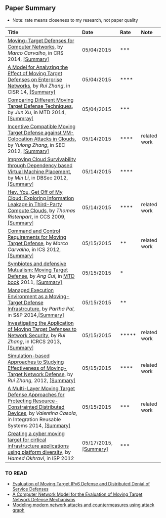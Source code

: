 ## Paper Summary

- Note: rate means closeness to my research, not paper quality

|Title| Date| Rate|Note|
|:----|:----|:----|:---|
|[Moving-Target Defenses for Computer Networks](http://ieeexplore.ieee.org/stamp/stamp.jsp?arnumber=6798537), by *Marco Carvalho*, in CRS 2014, [[Summary]](./file/marco14.md)| 05/04/2015| ***|
|[A Model for Analyzing the Effect of Moving Target Defenses on Enterprise Networks](http://dl.acm.org/citation.cfm?id=2602088), by *Rui Zhang*, in CISR 14, [[Summary]](./file/rui14-model.md)| 05/04/2015| ****|
|[Comparing Different Moving Target Defense Techniques](http://dl.acm.org/citation.cfm?id=2663486), by *Jun Xu*, in MTD 2014, [[Summray]](./file/jun14-compare-diff-tech.md)| 05/04/2015| ***|
|[Incentive Compatible Moving Target Defense against VM-Colocation Attacks in Clouds](http://link.springer.com/chapter/10.1007%2F978-3-642-30436-1_32#page-1), by *Yulong Zhang*, in SEC 2012, [[Summary]](./file/zhang12-incentive-mtd.md)|05/14/2015|**** |related work|
|[Improving Cloud Survivability through Dependency based Virtual Machine Placement](http://www.people.vcu.edu/~myu/s-lab/publications/Li2012.pdf), by *Min Li*, in DBSec 2012, [[Summary]](./file/li12-vm-placement.md)|05/14/2015|****| |
|[Hey, You, Get Off of My Cloud: Exploring Information Leakage in Third-Party Compute Clouds](http://dl.acm.org/citation.cfm?id=1653687), by *Thomas Ristenpart*, in CCS 2009, [[Summary]](./file/hyg.md)|05/14/2015|****|related work|
|[Command and Control Requirements for Moving Target Defense](http://ieeexplore.ieee.org/xpl/articleDetails.jsp?arnumber=6237462), by *Marco Carvalho*, in ICS 2012, [[Summary]](./file/marco12-c2-mtd.md)|05/15/2015|**|related work|
|[Symbiotes and defensive Mutualism: Moving Target Defense](http://link.springer.com/chapter/10.1007/978-1-4614-0977-9_5#page-1), by *Ang Cui*, in [MTD book](http://www.springer.com/us/book/9781461409762) 2011, [[Summary]](file/ang11-symbiotes.md)|05/15/2015|*| |
|[Managed Execution Environment as a Moving-Target Defense Infrastrcuture](http://ieeexplore.ieee.org/xpl/articleDetails.jsp?arnumber=6671568), by *Partha Pal*, in S&P 2014,[[Summary]](./file/partha14-environment-mtd.md)|05/15/2015|**| |
|[Investigating the Application of Moving Target Defenses to Network Security](http://ieeexplore.ieee.org/xpls/abs_all.jsp?arnumber=6623770&tag=1), by *Rui Zhang*, in ICRCS 2013, [[Summary]](file/rui13-mtd.md)|05/15/2015|*****| related work|
|[Simulation-based Approaches to Studying Effectiveness of Moving-Target Network Defense](http://people.cis.ksu.edu/~sdeloach/publications/Conference/MTD-MTR_Symposium_2012.pdf), by *Rui Zhang*, 2012, [[Summary]](./file/rui12-sim-mtd.md)|05/15/2015|****|related work|
|[A Multi-Layer Moving Target Defense Approaches for Protecting Resource-Constrainted Distributed Devices](http://download-v2.springer.com/static/pdf/465/chp%253A10.1007%252F978-3-319-04717-1_14.pdf?token2=exp=1431713670~acl=%2Fstatic%2Fpdf%2F465%2Fchp%25253A10.1007%25252F978-3-319-04717-1_14.pdf*~hmac=3dbdae1534b5c82fbbdeb0e3d99f4f2f9fd2372b5ad3092b3fc580e3c5da8c5b), by *Valentina Casola*, in Integration Reusable Systems 2014, [[Summary]](./file/vakentina12-multi-layer.md)|05/15/2015|***|related work|
|[Creating a cyber moving target for cirtical infrastructure applications using platform diversity](http://www.sciencedirect.com/science/article/pii/S1874548212000030), by *Hamed Okhravi*, in ISP 2012|05/17/2015, [[Summary]](./file/hamed12-platform-diversity.md)|***| |


### TO READ
- [Evaluation of Moving Target IPv6 Defense and Distributed Denial
of Service Defenses](http://vtechworks.lib.vt.edu/bitstream/handle/10919/24697/DiMarco_PL_T_2013.pdf?sequence=1&isAllowed=y)
- [A Computer Network Model for the Evaluation of
Moving Target Network Defense Mechanisms](http://scholarworks.rit.edu/cgi/viewcontent.cgi?article=9690&context=theses)
- [Modeling modern network attacks and countermeasures using attack graph](http://ieeexplore.ieee.org/xpl/login.jsp?tp=&arnumber=5380524)

